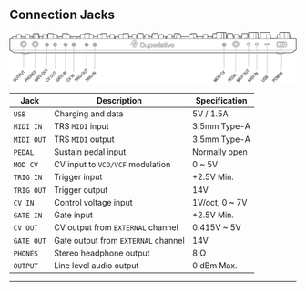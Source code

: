 ## Connection Jacks



![FIGURE 1.1](assets/sb01-back-bottom-aligned-bw.svg)

| Jack                             | Description           | Specification         |
| -------------- | ---------------------------- | ---------------- |
| `USB`                     | Charging and data              | 5V / 1.5A            |
| `MIDI IN`                 | TRS `MIDI` input   | 3.5mm Type-A |
| `MIDI OUT`                | TRS `MIDI` output   | 3.5mm Type-A |
| `PEDAL`                   | Sustain pedal input                  | Normally open                 |
| `MOD CV`                  | CV input to `VCO/VCF` modulation         | 0 ~ 5V        |
| `TRIG IN`                 | Trigger input          | +2.5V Min.        |
| `TRIG OUT`                | Trigger output          | 14V        |
| `CV IN`                   | Control voltage input           | 1V/oct, 0 ~ 7V        |
| `GATE IN`                 | Gate input          | +2.5V Min.      |
| `CV OUT`                  | CV output from `EXTERNAL` channel           | 0.415V ~ 5V        |
| `GATE OUT`                | Gate output from `EXTERNAL` channel          | 14V       |
| `PHONES`                  | Stereo headphone output        | 8 Ω        |
| `OUTPUT`                  | Line level audio output          | 0 dBm Max.       |


<article>

</article>

---
